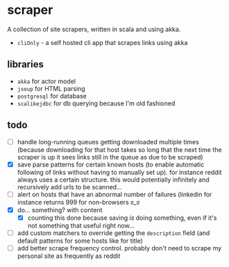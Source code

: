 # scraper

A collection of site scrapers, written in scala and using akka.

- `cliOnly` - a self hosted cli app that scrapes links using akka

## libraries

- `akka` for actor model
- `jsoup` for HTML parsing
- `postgresql` for database
- `scalikejdbc` for db querying because I'm old fashioned

## todo

- [ ] handle long-running queues getting downloaded multiple times (because downloading for that host takes so long that the next time the scraper is up it sees links still in the queue as due to be scraped)
- [x] save parse patterns for certain known hosts (to enable automatic following of links without having to manually set up). for instance reddit always uses a certain structure. this would potentially infinitely and recursively add urls to be scanned...
- [ ] alert on hosts that have an abnormal number of failures (linkedin for instance returns 999 for non-browsers ಠ_ಠ
- [x] do... something? with content
  - [x] counting this done because saving *is* doing something, even if it's not something that useful right now...
- [ ] add custom matchers to override getting the `description` field (and default patterns for some hosts like for title)
- [ ] add better scrape frequency control. probably don't need to scrape my personal site as frequently as reddit
